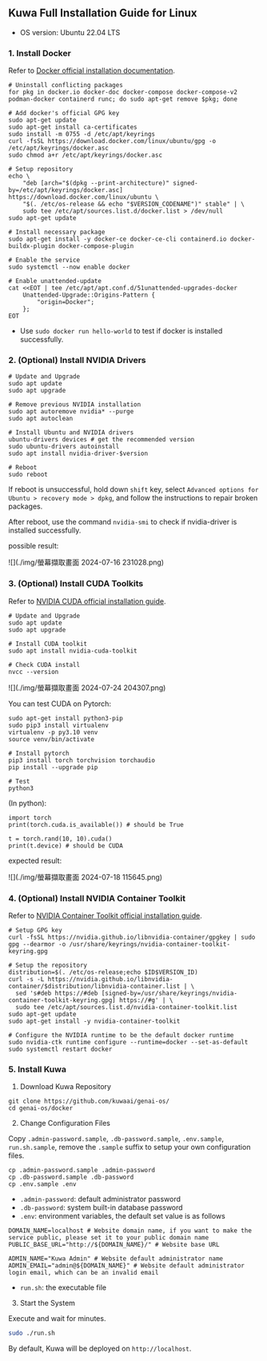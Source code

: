 ## Kuwa Full Installation Guide for Linux

* OS version: Ubuntu 22.04 LTS

### 1. Install Docker

Refer to [Docker official installation documentation](https://docs.docker.com/engine/install/).

```sh=
# Uninstall conflicting packages
for pkg in docker.io docker-doc docker-compose docker-compose-v2 podman-docker containerd runc; do sudo apt-get remove $pkg; done

# Add docker's official GPG key
sudo apt-get update
sudo apt-get install ca-certificates
sudo install -m 0755 -d /etc/apt/keyrings
curl -fsSL https://download.docker.com/linux/ubuntu/gpg -o /etc/apt/keyrings/docker.asc
sudo chmod a+r /etc/apt/keyrings/docker.asc

# Setup repository
echo \
    "deb [arch="$(dpkg --print-architecture)" signed-by=/etc/apt/keyrings/docker.asc] https://download.docker.com/linux/ubuntu \
    "$(. /etc/os-release && echo "$VERSION_CODENAME")" stable" | \
    sudo tee /etc/apt/sources.list.d/docker.list > /dev/null
sudo apt-get update

# Install necessary package
sudo apt-get install -y docker-ce docker-ce-cli containerd.io docker-buildx-plugin docker-compose-plugin

# Enable the service
sudo systemctl --now enable docker

# Enable unattended-update
cat <<EOT | tee /etc/apt/apt.conf.d/51unattended-upgrades-docker
    Unattended-Upgrade::Origins-Pattern {
        "origin=Docker";
    };
EOT
```

* Use `sudo docker run hello-world` to test if docker is installed successfully.

### 2. (Optional) Install NVIDIA Drivers

```shell=
# Update and Upgrade
sudo apt update
sudo apt upgrade

# Remove previous NVIDIA installation
sudo apt autoremove nvidia* --purge
sudo apt autoclean

# Install Ubuntu and NVIDIA drivers
ubuntu-drivers devices # get the recommended version
sudo ubuntu-drivers autoinstall
sudo apt install nvidia-driver-$version

# Reboot
sudo reboot
```

If reboot is unsuccessful, hold down `shift` key, select `Advanced options for Ubuntu > recovery mode > dpkg`, and follow the instructions to repair broken packages.

After reboot, use the command `nvidia-smi` to check if nvidia-driver is installed successfully.

possible result:

![](./img/螢幕擷取畫面 2024-07-16 231028.png)

### 3. (Optional) Install CUDA Toolkits

Refer to [NVIDIA CUDA official installation guide](https://docs.nvidia.com/cuda/cuda-installation-guide-linux/).

```sh=
# Update and Upgrade
sudo apt update
sudo apt upgrade

# Install CUDA toolkit
sudo apt install nvidia-cuda-toolkit

# Check CUDA install
nvcc --version
```
![](./img/螢幕擷取畫面 2024-07-24 204307.png)

You can test CUDA on Pytorch:
```sh=
sudo apt-get install python3-pip
sudo pip3 install virtualenv 
virtualenv -p py3.10 venv
source venv/bin/activate

# Install pytorch
pip3 install torch torchvision torchaudio
pip install --upgrade pip

# Test
python3
```

(In python):
```python=
import torch
print(torch.cuda.is_available()) # should be True

t = torch.rand(10, 10).cuda()
print(t.device) # should be CUDA
```

expected result:

![](./img/螢幕擷取畫面 2024-07-18 115645.png)

### 4. (Optional) Install NVIDIA Container Toolkit

Refer to [NVIDIA Container Toolkit official installation guide](https://docs.nvidia.com/datacenter/cloud-native/container-toolkit/latest/install-guide.html).

```sh=
# Setup GPG key
curl -fsSL https://nvidia.github.io/libnvidia-container/gpgkey | sudo gpg --dearmor -o /usr/share/keyrings/nvidia-container-toolkit-keyring.gpg

# Setup the repository
distribution=$(. /etc/os-release;echo $ID$VERSION_ID)
curl -s -L https://nvidia.github.io/libnvidia-container/$distribution/libnvidia-container.list | \
  sed 's#deb https://#deb [signed-by=/usr/share/keyrings/nvidia-container-toolkit-keyring.gpg] https://#g' | \
  sudo tee /etc/apt/sources.list.d/nvidia-container-toolkit.list
sudo apt-get update
sudo apt-get install -y nvidia-container-toolkit

# Configure the NVIDIA runtime to be the default docker runtime
sudo nvidia-ctk runtime configure --runtime=docker --set-as-default
sudo systemctl restart docker
```

### 5. Install Kuwa

1. Download Kuwa Repository

```sh=
git clone https://github.com/kuwaai/genai-os/
cd genai-os/docker
```

2. Change Configuration Files

Copy `.admin-password.sample`, `.db-password.sample`, `.env.sample`, `run.sh.sample`, remove the `.sample` suffix to setup your own configuration files.

```sh=
cp .admin-password.sample .admin-password
cp .db-password.sample .db-password
cp .env.sample .env
```

* `.admin-password`: default administrator password
* `.db-password`: system built-in database password
* `.env`: environment variables, the default set value is as follows
```tx
DOMAIN_NAME=localhost # Website domain name, if you want to make the service public, please set it to your public domain name
PUBLIC_BASE_URL="http://${DOMAIN_NAME}/" # Website base URL

ADMIN_NAME="Kuwa Admin" # Website default administrator name
ADMIN_EMAIL="admin@${DOMAIN_NAME}" # Website default administrator login email, which can be an invalid email
```
* `run.sh`: the executable file

3. Start the System

Execute and wait for minutes.

```sh
sudo ./run.sh
```

By default, Kuwa will be deployed on `http://localhost`.

